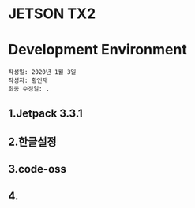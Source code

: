 # JETSON TX2 
# Development Environment
    작성일: 2020년 1월 3일  
    작성자: 황인재
    최종 수정일: .


## 1.Jetpack 3.3.1

## 2.한글설정

## 3.code-oss

## 4.

